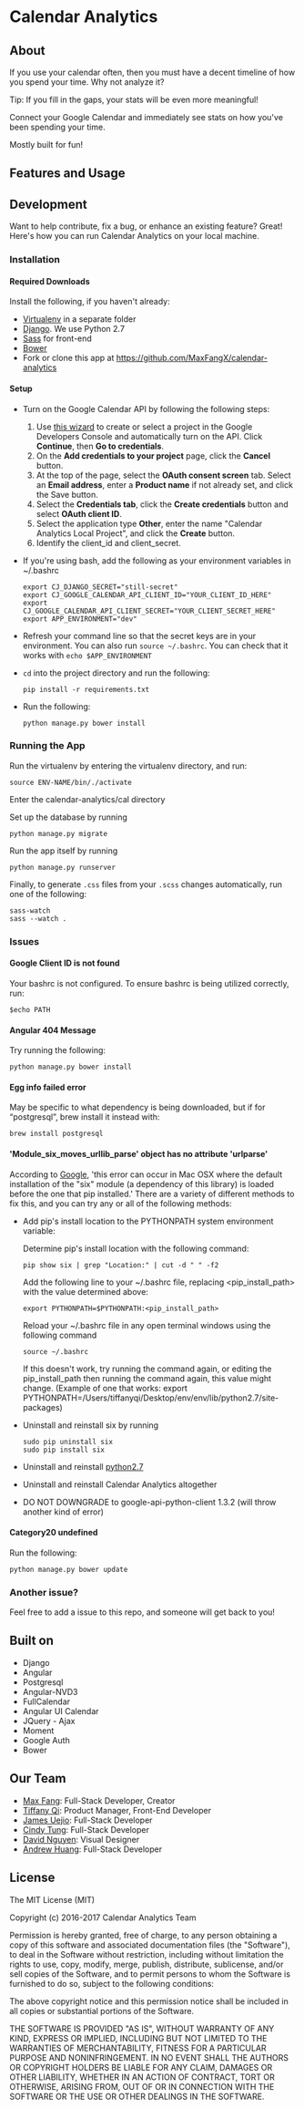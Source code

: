 # Calendar Analytics


## About
If you use your calendar often, then you must have a decent timeline of how you spend your time. Why not analyze it?

Tip: If you fill in the gaps, your stats will be even more meaningful!

Connect your Google Calendar and immediately see stats on how you've been spending your time.

Mostly built for fun!


## Features and Usage


## Development

Want to help contribute, fix a bug, or enhance an existing feature? Great! Here's how you can run Calendar Analytics on your local machine.

### Installation

#### Required Downloads

Install the following, if you haven't already:
- [Virtualenv](https://virtualenv.pypa.io/en/stable/) in a separate folder
- [Django](https://www.djangoproject.com/). We use Python 2.7
- [Sass](http://sass-lang.com/install) for front-end
- [Bower](https://bower.io/)
- Fork or clone this app at https://github.com/MaxFangX/calendar-analytics


#### Setup

- Turn on the Google Calendar API by following the following steps:
	1. Use [this wizard](https://console.developers.google.com/start/api?id=calendar) to create or select a project in the Google Developers Console and automatically turn on the API. Click **Continue**, then **Go to credentials**.
	2. On the **Add credentials to your project** page, click the **Cancel** button.
	3. At the top of the page, select the **OAuth consent screen** tab. Select an **Email address**, enter a **Product name** if not already set, and click the Save button.
	4. Select the **Credentials tab**, click the **Create credentials** button and select **OAuth client ID**.
	5. Select the application type **Other**, enter the name "Calendar Analytics Local Project", and click the **Create** button.
	6. Identify the client_id and client_secret.

- If you're using bash, add the following as your environment variables in ~/.bashrc
	```
	export CJ_DJANGO_SECRET="still-secret"
	export CJ_GOOGLE_CALENDAR_API_CLIENT_ID="YOUR_CLIENT_ID_HERE"
	export CJ_GOOGLE_CALENDAR_API_CLIENT_SECRET="YOUR_CLIENT_SECRET_HERE"
	export APP_ENVIRONMENT="dev"
	```

- Refresh your command line so that the secret keys are in your environment. You can also run `source ~/.bashrc`. You can check that it works with `echo $APP_ENVIRONMENT`

- `cd` into the project directory and run the following:
	```
	pip install -r requirements.txt
	```

- Run the following:
	```
	python manage.py bower install
	```


### Running the App
Run the virtualenv by entering the virtualenv directory, and run:
```
source ENV-NAME/bin/./activate
```

Enter the calendar-analytics/cal directory

Set up the database by running
```
python manage.py migrate
```

Run the app itself by running
```
python manage.py runserver
```

Finally, to generate `.css` files from your `.scss` changes automatically, run one of the following:
```
sass-watch
sass --watch .
```


### Issues

#### Google Client ID is not found
Your bashrc is not configured. To ensure bashrc is being utilized correctly, run:
```
$echo PATH
```

#### Angular 404 Message
Try running the following: 
```
python manage.py bower install
```


#### Egg info failed error
May be specific to what dependency is being downloaded, but if for “postgresql”, brew install it instead with: 
```
brew install postgresql
```

#### 'Module_six_moves_urllib_parse' object has no attribute 'urlparse'
According to [Google](https://developers.google.com/google-apps/tasks/quickstart/python), 'this error can occur in Mac OSX where the default installation of the "six" module (a dependency of this library) is loaded before the one that pip installed.' There are a variety of different methods to fix this, and you can try any or all of the following methods:

- Add pip's install location to the PYTHONPATH system environment variable:
	
	Determine pip's install location with the following command:
	```
	pip show six | grep "Location:" | cut -d " " -f2
	```
	
	Add the following line to your ~/.bashrc file, replacing <pip_install_path> with the value determined above:
	```
	export PYTHONPATH=$PYTHONPATH:<pip_install_path>
	```
	
	Reload your ~/.bashrc file in any open terminal windows using the following command
	```
	source ~/.bashrc
	```
	
	If this doesn't work, try running the command again, or editing the pip_install_path then running the command again, this value might change. (Example of one that works: export PYTHONPATH=/Users/tiffanyqi/Desktop/env/env/lib/python2.7/site-packages)

- Uninstall and reinstall six by running
	```
	sudo pip uninstall six
	sudo pip install six
	```

- Uninstall and reinstall [python2.7](http://stackoverflow.com/questions/34303294/how-to-fix-broken-python-2-7-11-after-osx-updates)

- Uninstall and reinstall Calendar Analytics altogether

- DO NOT DOWNGRADE to google-api-python-client 1.3.2 (will throw another kind of error)

#### Category20 undefined
Run the following: 
```
python manage.py bower update
```


### Another issue?
Feel free to add a issue to this repo, and someone will get back to you!


## Built on
- Django
- Angular
- Postgresql
- Angular-NVD3
- FullCalendar
- Angular UI Calendar
- JQuery - Ajax
- Moment
- Google Auth
- Bower

## Our Team
- [Max Fang](http://maxfangx.com/): Full-Stack Developer, Creator
- [Tiffany Qi](http://tiffanyqi.com/): Product Manager, Front-End Developer
- [James Uejio](http://jamesuejio.com/): Full-Stack Developer
- [Cindy Tung](https://www.linkedin.com/in/cindytung96): Full-Stack Developer
- [David Nguyen](https://www.linkedin.com/in/dnguyenv): Visual Designer
- [Andrew Huang](http://andrewhuang.tk): Full-Stack Developer

## License
The MIT License (MIT)

Copyright (c) 2016-2017 Calendar Analytics Team

Permission is hereby granted, free of charge, to any person obtaining a copy of this software and associated documentation files (the "Software"), to deal in the Software without restriction, including without limitation the rights to use, copy, modify, merge, publish, distribute, sublicense, and/or sell copies of the Software, and to permit persons to whom the Software is furnished to do so, subject to the following conditions:

The above copyright notice and this permission notice shall be included in all copies or substantial portions of the Software.

THE SOFTWARE IS PROVIDED "AS IS", WITHOUT WARRANTY OF ANY KIND, EXPRESS OR IMPLIED, INCLUDING BUT NOT LIMITED TO THE WARRANTIES OF MERCHANTABILITY, FITNESS FOR A PARTICULAR PURPOSE AND NONINFRINGEMENT. IN NO EVENT SHALL THE AUTHORS OR COPYRIGHT HOLDERS BE LIABLE FOR ANY CLAIM, DAMAGES OR OTHER LIABILITY, WHETHER IN AN ACTION OF CONTRACT, TORT OR OTHERWISE, ARISING FROM, OUT OF OR IN CONNECTION WITH THE SOFTWARE OR THE USE OR OTHER DEALINGS IN THE SOFTWARE.
